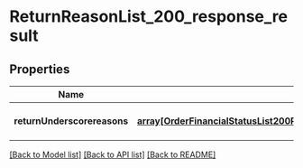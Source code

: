 # ReturnReasonList_200_response_result

## Properties
Name | Type | Description | Notes
------------ | ------------- | ------------- | -------------
**returnUnderscorereasons** | [**array[OrderFinancialStatusList200ResponseResultOrderFinancialStatusesInner]**](OrderFinancialStatusList200ResponseResultOrderFinancialStatusesInner.md) |  | [optional] [default to null]

[[Back to Model list]](../README.md#documentation-for-models) [[Back to API list]](../README.md#documentation-for-api-endpoints) [[Back to README]](../README.md)


